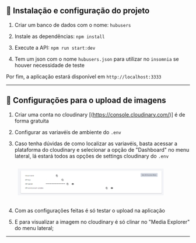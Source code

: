 ## 🚀 Instalação e configuração do projeto

1. Criar um banco de dados com o nome: `hubusers`

2. Instale as dependências: `npm install`

3. Execute a API: `npm run start:dev`

4. Tem um json com o nome `hubusers.json` para utilizar no `insomnia` se houver necessidade de teste

Por fim, a aplicação estará disponível em `http://localhost:3333`

---

## 🚀 Configurações para o upload de imagens

1. Criar uma conta no cloudinary [(https://console.cloudinary.com/)] é de forma gratuita

2. Configurar as variavéis de ambiente do `.env`

3. Caso tenha dúvidas de como localizar as variavéis, basta acessar a plataforma do cloudinary e selecionar a opção de "Dashboard" no menu lateral, lá estará todos as opções de settings cloudinary do `.env`

<div style="padding: .75rem 2rem 1rem;">
<img src="./cloud.png" alt="" width="400" />
</div>

4. Com as configurações feitas é só testar o upload na aplicação

5. E para visualizar a imagem no cloudinary é só clinar no "Media Explorer" do menu lateral;

---
